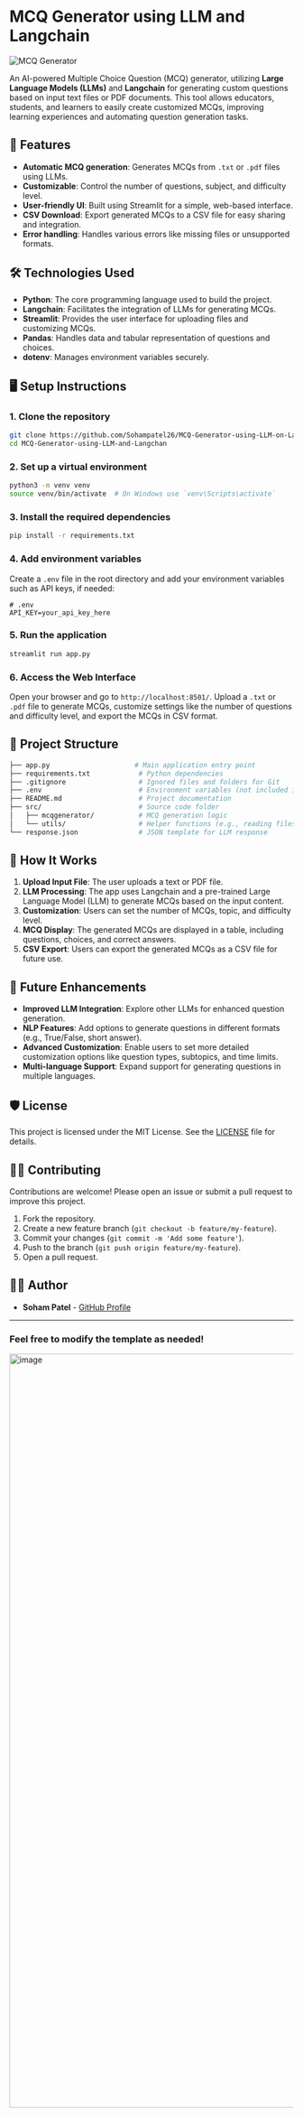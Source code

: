# MCQ Generator using LLM and Langchain

![MCQ Generator](https://img.shields.io/badge/MCQ-Generator-blue.svg)

An AI-powered Multiple Choice Question (MCQ) generator, utilizing **Large Language Models (LLMs)** and **Langchain** for generating custom questions based on input text files or PDF documents. This tool allows educators, students, and learners to easily create customized MCQs, improving learning experiences and automating question generation tasks.

## 🚀 Features

- **Automatic MCQ generation**: Generates MCQs from `.txt` or `.pdf` files using LLMs.
- **Customizable**: Control the number of questions, subject, and difficulty level.
- **User-friendly UI**: Built using Streamlit for a simple, web-based interface.
- **CSV Download**: Export generated MCQs to a CSV file for easy sharing and integration.
- **Error handling**: Handles various errors like missing files or unsupported formats.
  
## 🛠️ Technologies Used

- **Python**: The core programming language used to build the project.
- **Langchain**: Facilitates the integration of LLMs for generating MCQs.
- **Streamlit**: Provides the user interface for uploading files and customizing MCQs.
- **Pandas**: Handles data and tabular representation of questions and choices.
- **dotenv**: Manages environment variables securely.
  
## 🖥️ Setup Instructions

### 1. Clone the repository

```bash
git clone https://github.com/Sohampatel26/MCQ-Generator-using-LLM-on-Langchain.git
cd MCQ-Generator-using-LLM-and-Langchan
```

### 2. Set up a virtual environment

```bash
python3 -m venv venv
source venv/bin/activate  # On Windows use `venv\Scripts\activate`
```

### 3. Install the required dependencies

```bash
pip install -r requirements.txt
```

### 4. Add environment variables

Create a `.env` file in the root directory and add your environment variables such as API keys, if needed:

```
# .env
API_KEY=your_api_key_here
```

### 5. Run the application

```bash
streamlit run app.py
```

### 6. Access the Web Interface

Open your browser and go to `http://localhost:8501/`. Upload a `.txt` or `.pdf` file to generate MCQs, customize settings like the number of questions and difficulty level, and export the MCQs in CSV format.

## 📂 Project Structure

```bash
├── app.py                     # Main application entry point
├── requirements.txt            # Python dependencies
├── .gitignore                  # Ignored files and folders for Git
├── .env                        # Environment variables (not included in the repo)
├── README.md                   # Project documentation
├── src/                        # Source code folder
│   ├── mcqgenerator/           # MCQ generation logic
│   └── utils/                  # Helper functions (e.g., reading files, handling JSON)
└── response.json               # JSON template for LLM response
```

## 🧪 How It Works

1. **Upload Input File**: The user uploads a text or PDF file.
2. **LLM Processing**: The app uses Langchain and a pre-trained Large Language Model (LLM) to generate MCQs based on the input content.
3. **Customization**: Users can set the number of MCQs, topic, and difficulty level.
4. **MCQ Display**: The generated MCQs are displayed in a table, including questions, choices, and correct answers.
5. **CSV Export**: Users can export the generated MCQs as a CSV file for future use.

## 🤖 Future Enhancements

- **Improved LLM Integration**: Explore other LLMs for enhanced question generation.
- **NLP Features**: Add options to generate questions in different formats (e.g., True/False, short answer).
- **Advanced Customization**: Enable users to set more detailed customization options like question types, subtopics, and time limits.
- **Multi-language Support**: Expand support for generating questions in multiple languages.

## 🛡️ License

This project is licensed under the MIT License. See the [LICENSE](LICENSE) file for details.

## 🧑‍💻 Contributing

Contributions are welcome! Please open an issue or submit a pull request to improve this project.

1. Fork the repository.
2. Create a new feature branch (`git checkout -b feature/my-feature`).
3. Commit your changes (`git commit -m 'Add some feature'`).
4. Push to the branch (`git push origin feature/my-feature`).
5. Open a pull request.

## 👨‍💻 Author

- **Soham Patel** - [GitHub Profile](https://github.com/Sohampatel26)

---

### Feel free to modify the template as needed! 

<img width="1336" alt="image" src="https://github.com/user-attachments/assets/fc334d00-d0aa-4c9c-9136-26ebb893f9df">
